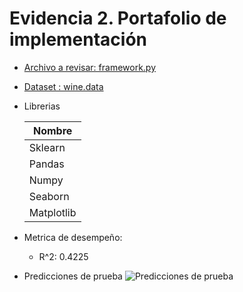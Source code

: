 
# Evidencia 2. Portafolio de implementación

- [Archivo a revisar: framework.py](https://github.com/CAMAY3101/MachineLearning/blob/main/Evidencia%202.%20Portafolio%20de%20implementaci%C3%B3n/framework.py)
- [Dataset : wine.data](https://github.com/CAMAY3101/MachineLearning/blob/main/Evidencia%202.%20Portafolio%20de%20implementaci%C3%B3n/datasets/wine.data)

- Librerias

    | Nombre             |
    | ----------------- |
    | Sklearn |
    | Pandas |
    | Numpy |
    | Seaborn |
    | Matplotlib |


- Metrica de desempeño:
    - R^2: 0.4225

- Predicciones de prueba
![Predicciones de prueba](https://github.com/CAMAY3101/MachineLearning/blob/main/Evidencia%202.%20Portafolio%20de%20implementaci%C3%B3n/datasets/predicciones.jpg?raw=true)

